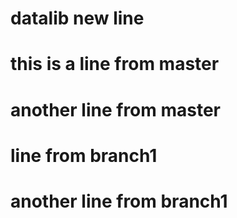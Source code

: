 # datalib new line
# this is a line from master
# another line from master
# line from branch1
# another line from branch1